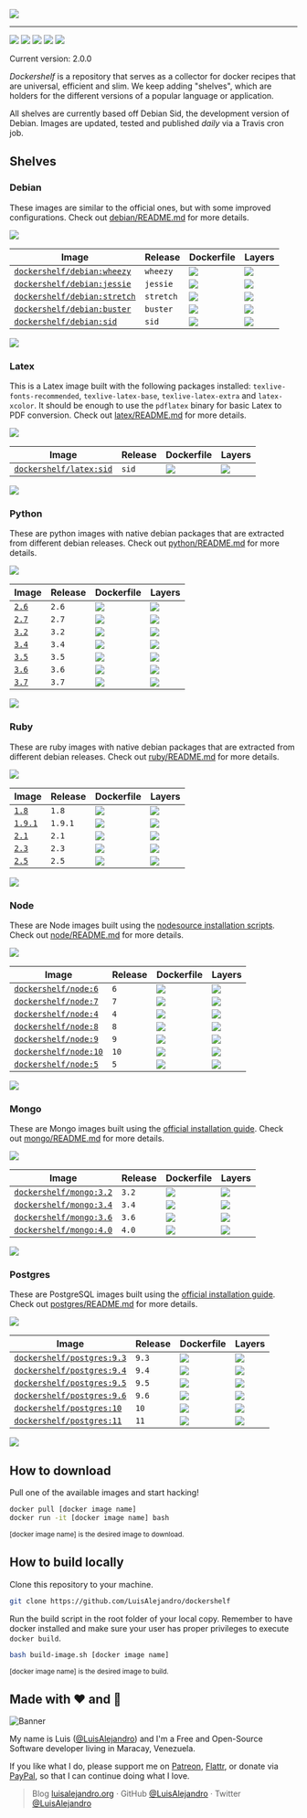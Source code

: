 ![](https://gitcdn.xyz/repo/LuisAlejandro/dockershelf/master/images/banner.svg)

---

[![](https://img.shields.io/github/release/LuisAlejandro/dockershelf.svg)](https://github.com/LuisAlejandro/dockershelf/releases) [![](https://img.shields.io/travis/LuisAlejandro/dockershelf.svg)](https://travis-ci.org/LuisAlejandro/dockershelf) [![](https://img.shields.io/github/issues-raw/LuisAlejandro/dockershelf/in%20progress.svg?label=in%20progress)](https://github.com/LuisAlejandro/dockershelf/issues?q=is%3Aissue+is%3Aopen+label%3A%22in+progress%22) [![](https://badges.gitter.im/LuisAlejandro/dockershelf.svg)](https://gitter.im/LuisAlejandro/dockershelf) [![](https://cla-assistant.io/readme/badge/LuisAlejandro/dockershelf)](https://cla-assistant.io/LuisAlejandro/dockershelf)

Current version: 2.0.0

*Dockershelf* is a repository that serves as a collector for docker recipes that are universal, efficient and slim. We keep adding "shelves", which are holders for the different versions of a popular language or application.

All shelves are currently based off Debian Sid, the development version of Debian. Images are updated, tested and published *daily* via a Travis cron job.

## Shelves

### Debian

These images are similar to the official ones, but with some improved configurations. Check out [debian/README.md](https://github.com/LuisAlejandro/dockershelf/blob/master/debian/README.md) for more details.

![](https://gitcdn.xyz/repo/LuisAlejandro/dockershelf/master/images/table.svg)

|Image  |Release  |Dockerfile  |Layers  |
|-------|---------|------------|--------|
|[`dockershelf/debian:wheezy`](https://hub.docker.com/r/dockershelf/debian)|`wheezy`|[![](https://img.shields.io/badge/-debian%2Fwheezy%2FDockerfile-blue.svg)](https://github.com/LuisAlejandro/dockershelf/blob/master/debian/wheezy/Dockerfile)|[![](https://images.microbadger.com/badges/image/dockershelf/debian:wheezy.svg)](https://microbadger.com/images/dockershelf/debian:wheezy)|
|[`dockershelf/debian:jessie`](https://hub.docker.com/r/dockershelf/debian)|`jessie`|[![](https://img.shields.io/badge/-debian%2Fjessie%2FDockerfile-blue.svg)](https://github.com/LuisAlejandro/dockershelf/blob/master/debian/jessie/Dockerfile)|[![](https://images.microbadger.com/badges/image/dockershelf/debian:jessie.svg)](https://microbadger.com/images/dockershelf/debian:jessie)|
|[`dockershelf/debian:stretch`](https://hub.docker.com/r/dockershelf/debian)|`stretch`|[![](https://img.shields.io/badge/-debian%2Fstretch%2FDockerfile-blue.svg)](https://github.com/LuisAlejandro/dockershelf/blob/master/debian/stretch/Dockerfile)|[![](https://images.microbadger.com/badges/image/dockershelf/debian:stretch.svg)](https://microbadger.com/images/dockershelf/debian:stretch)|
|[`dockershelf/debian:buster`](https://hub.docker.com/r/dockershelf/debian)|`buster`|[![](https://img.shields.io/badge/-debian%2Fbuster%2FDockerfile-blue.svg)](https://github.com/LuisAlejandro/dockershelf/blob/master/debian/buster/Dockerfile)|[![](https://images.microbadger.com/badges/image/dockershelf/debian:buster.svg)](https://microbadger.com/images/dockershelf/debian:buster)|
|[`dockershelf/debian:sid`](https://hub.docker.com/r/dockershelf/debian)|`sid`|[![](https://img.shields.io/badge/-debian%2Fsid%2FDockerfile-blue.svg)](https://github.com/LuisAlejandro/dockershelf/blob/master/debian/sid/Dockerfile)|[![](https://images.microbadger.com/badges/image/dockershelf/debian:sid.svg)](https://microbadger.com/images/dockershelf/debian:sid)|

![](https://gitcdn.xyz/repo/LuisAlejandro/dockershelf/master/images/table.svg)

### Latex

This is a Latex image built with the following packages installed: `texlive-fonts-recommended`, `texlive-latex-base`, `texlive-latex-extra` and `latex-xcolor`. It should be enough to use the `pdflatex` binary for basic Latex to PDF conversion. Check out [latex/README.md](https://github.com/LuisAlejandro/dockershelf/blob/master/latex/README.md) for more details.

![](https://gitcdn.xyz/repo/LuisAlejandro/dockershelf/master/images/table.svg)

|Image  |Release  |Dockerfile  |Layers  |
|-------|---------|------------|--------|
|[`dockershelf/latex:sid`](https://hub.docker.com/r/dockershelf/latex)|`sid`|[![](https://img.shields.io/badge/-latex%2Fsid%2FDockerfile-blue.svg)](https://github.com/LuisAlejandro/dockershelf/blob/master/latex/sid/Dockerfile)|[![](https://images.microbadger.com/badges/image/dockershelf/latex:sid.svg)](https://microbadger.com/images/dockershelf/latex:sid)|

![](https://gitcdn.xyz/repo/LuisAlejandro/dockershelf/master/images/table.svg)

### Python

These are python images with native debian packages that are extracted from different debian releases. Check out [python/README.md](https://github.com/LuisAlejandro/dockershelf/blob/master/python/README.md) for more details.

![](https://gitcdn.xyz/repo/LuisAlejandro/dockershelf/master/images/table.svg)

|Image  |Release  |Dockerfile  |Layers  |
|-------|---------|------------|--------|
|[`2.6`](https://hub.docker.com/r/dockershelf/python)|`2.6`|[![](https://img.shields.io/badge/-python%2F2.6%2FDockerfile-blue.svg)](https://github.com/LuisAlejandro/dockershelf/blob/master/python/2.6/Dockerfile)|[![](https://images.microbadger.com/badges/image/dockershelf/python:2.6.svg)](https://microbadger.com/images/dockershelf/python:2.6)|
|[`2.7`](https://hub.docker.com/r/dockershelf/python)|`2.7`|[![](https://img.shields.io/badge/-python%2F2.7%2FDockerfile-blue.svg)](https://github.com/LuisAlejandro/dockershelf/blob/master/python/2.7/Dockerfile)|[![](https://images.microbadger.com/badges/image/dockershelf/python:2.7.svg)](https://microbadger.com/images/dockershelf/python:2.7)|
|[`3.2`](https://hub.docker.com/r/dockershelf/python)|`3.2`|[![](https://img.shields.io/badge/-python%2F3.2%2FDockerfile-blue.svg)](https://github.com/LuisAlejandro/dockershelf/blob/master/python/3.2/Dockerfile)|[![](https://images.microbadger.com/badges/image/dockershelf/python:3.2.svg)](https://microbadger.com/images/dockershelf/python:3.2)|
|[`3.4`](https://hub.docker.com/r/dockershelf/python)|`3.4`|[![](https://img.shields.io/badge/-python%2F3.4%2FDockerfile-blue.svg)](https://github.com/LuisAlejandro/dockershelf/blob/master/python/3.4/Dockerfile)|[![](https://images.microbadger.com/badges/image/dockershelf/python:3.4.svg)](https://microbadger.com/images/dockershelf/python:3.4)|
|[`3.5`](https://hub.docker.com/r/dockershelf/python)|`3.5`|[![](https://img.shields.io/badge/-python%2F3.5%2FDockerfile-blue.svg)](https://github.com/LuisAlejandro/dockershelf/blob/master/python/3.5/Dockerfile)|[![](https://images.microbadger.com/badges/image/dockershelf/python:3.5.svg)](https://microbadger.com/images/dockershelf/python:3.5)|
|[`3.6`](https://hub.docker.com/r/dockershelf/python)|`3.6`|[![](https://img.shields.io/badge/-python%2F3.6%2FDockerfile-blue.svg)](https://github.com/LuisAlejandro/dockershelf/blob/master/python/3.6/Dockerfile)|[![](https://images.microbadger.com/badges/image/dockershelf/python:3.6.svg)](https://microbadger.com/images/dockershelf/python:3.6)|
|[`3.7`](https://hub.docker.com/r/dockershelf/python)|`3.7`|[![](https://img.shields.io/badge/-python%2F3.7%2FDockerfile-blue.svg)](https://github.com/LuisAlejandro/dockershelf/blob/master/python/3.7/Dockerfile)|[![](https://images.microbadger.com/badges/image/dockershelf/python:3.7.svg)](https://microbadger.com/images/dockershelf/python:3.7)|

![](https://gitcdn.xyz/repo/LuisAlejandro/dockershelf/master/images/table.svg)

### Ruby

These are ruby images with native debian packages that are extracted from different debian releases. Check out [ruby/README.md](https://github.com/LuisAlejandro/dockershelf/blob/master/ruby/README.md) for more details.

![](https://gitcdn.xyz/repo/LuisAlejandro/dockershelf/master/images/table.svg)

|Image  |Release  |Dockerfile  |Layers  |
|-------|---------|------------|--------|
|[`1.8`](https://hub.docker.com/r/dockershelf/ruby)|`1.8`|[![](https://img.shields.io/badge/-ruby%2F1.8%2FDockerfile-blue.svg)](https://github.com/LuisAlejandro/dockershelf/blob/master/ruby/1.8/Dockerfile)|[![](https://images.microbadger.com/badges/image/dockershelf/ruby:1.8.svg)](https://microbadger.com/images/dockershelf/ruby:1.8)|
|[`1.9.1`](https://hub.docker.com/r/dockershelf/ruby)|`1.9.1`|[![](https://img.shields.io/badge/-ruby%2F1.9.1%2FDockerfile-blue.svg)](https://github.com/LuisAlejandro/dockershelf/blob/master/ruby/1.9.1/Dockerfile)|[![](https://images.microbadger.com/badges/image/dockershelf/ruby:1.9.1.svg)](https://microbadger.com/images/dockershelf/ruby:1.9.1)|
|[`2.1`](https://hub.docker.com/r/dockershelf/ruby)|`2.1`|[![](https://img.shields.io/badge/-ruby%2F2.1%2FDockerfile-blue.svg)](https://github.com/LuisAlejandro/dockershelf/blob/master/ruby/2.1/Dockerfile)|[![](https://images.microbadger.com/badges/image/dockershelf/ruby:2.1.svg)](https://microbadger.com/images/dockershelf/ruby:2.1)|
|[`2.3`](https://hub.docker.com/r/dockershelf/ruby)|`2.3`|[![](https://img.shields.io/badge/-ruby%2F2.3%2FDockerfile-blue.svg)](https://github.com/LuisAlejandro/dockershelf/blob/master/ruby/2.3/Dockerfile)|[![](https://images.microbadger.com/badges/image/dockershelf/ruby:2.3.svg)](https://microbadger.com/images/dockershelf/ruby:2.3)|
|[`2.5`](https://hub.docker.com/r/dockershelf/ruby)|`2.5`|[![](https://img.shields.io/badge/-ruby%2F2.5%2FDockerfile-blue.svg)](https://github.com/LuisAlejandro/dockershelf/blob/master/ruby/2.5/Dockerfile)|[![](https://images.microbadger.com/badges/image/dockershelf/ruby:2.5.svg)](https://microbadger.com/images/dockershelf/ruby:2.5)|

![](https://gitcdn.xyz/repo/LuisAlejandro/dockershelf/master/images/table.svg)

### Node

These are Node images built using the [nodesource installation scripts](https://nodejs.org/en/download/package-manager/#debian-and-ubuntu-based-linux-distributions). Check out [node/README.md](https://github.com/LuisAlejandro/dockershelf/blob/master/node/README.md) for more details.

![](https://gitcdn.xyz/repo/LuisAlejandro/dockershelf/master/images/table.svg)

|Image  |Release  |Dockerfile  |Layers  |
|-------|---------|------------|--------|
|[`dockershelf/node:6`](https://hub.docker.com/r/dockershelf/node)|`6`|[![](https://img.shields.io/badge/-node%2F6%2FDockerfile-blue.svg)](https://github.com/LuisAlejandro/dockershelf/blob/master/node/6/Dockerfile)|[![](https://images.microbadger.com/badges/image/dockershelf/node:6.svg)](https://microbadger.com/images/dockershelf/node:6)|
|[`dockershelf/node:7`](https://hub.docker.com/r/dockershelf/node)|`7`|[![](https://img.shields.io/badge/-node%2F7%2FDockerfile-blue.svg)](https://github.com/LuisAlejandro/dockershelf/blob/master/node/7/Dockerfile)|[![](https://images.microbadger.com/badges/image/dockershelf/node:7.svg)](https://microbadger.com/images/dockershelf/node:7)|
|[`dockershelf/node:4`](https://hub.docker.com/r/dockershelf/node)|`4`|[![](https://img.shields.io/badge/-node%2F4%2FDockerfile-blue.svg)](https://github.com/LuisAlejandro/dockershelf/blob/master/node/4/Dockerfile)|[![](https://images.microbadger.com/badges/image/dockershelf/node:4.svg)](https://microbadger.com/images/dockershelf/node:4)|
|[`dockershelf/node:8`](https://hub.docker.com/r/dockershelf/node)|`8`|[![](https://img.shields.io/badge/-node%2F8%2FDockerfile-blue.svg)](https://github.com/LuisAlejandro/dockershelf/blob/master/node/8/Dockerfile)|[![](https://images.microbadger.com/badges/image/dockershelf/node:8.svg)](https://microbadger.com/images/dockershelf/node:8)|
|[`dockershelf/node:9`](https://hub.docker.com/r/dockershelf/node)|`9`|[![](https://img.shields.io/badge/-node%2F9%2FDockerfile-blue.svg)](https://github.com/LuisAlejandro/dockershelf/blob/master/node/9/Dockerfile)|[![](https://images.microbadger.com/badges/image/dockershelf/node:9.svg)](https://microbadger.com/images/dockershelf/node:9)|
|[`dockershelf/node:10`](https://hub.docker.com/r/dockershelf/node)|`10`|[![](https://img.shields.io/badge/-node%2F10%2FDockerfile-blue.svg)](https://github.com/LuisAlejandro/dockershelf/blob/master/node/10/Dockerfile)|[![](https://images.microbadger.com/badges/image/dockershelf/node:10.svg)](https://microbadger.com/images/dockershelf/node:10)|
|[`dockershelf/node:5`](https://hub.docker.com/r/dockershelf/node)|`5`|[![](https://img.shields.io/badge/-node%2F5%2FDockerfile-blue.svg)](https://github.com/LuisAlejandro/dockershelf/blob/master/node/5/Dockerfile)|[![](https://images.microbadger.com/badges/image/dockershelf/node:5.svg)](https://microbadger.com/images/dockershelf/node:5)|

![](https://gitcdn.xyz/repo/LuisAlejandro/dockershelf/master/images/table.svg)

### Mongo

These are Mongo images built using the [official installation guide](https://docs.mongodb.com/manual/tutorial/install-mongodb-on-debian/). Check out [mongo/README.md](https://github.com/LuisAlejandro/dockershelf/blob/master/mongo/README.md) for more details.

![](https://gitcdn.xyz/repo/LuisAlejandro/dockershelf/master/images/table.svg)

|Image  |Release  |Dockerfile  |Layers  |
|-------|---------|------------|--------|
|[`dockershelf/mongo:3.2`](https://hub.docker.com/r/dockershelf/mongo)|`3.2`|[![](https://img.shields.io/badge/-mongo%2F3.2%2FDockerfile-blue.svg)](https://github.com/LuisAlejandro/dockershelf/blob/master/mongo/3.2/Dockerfile)|[![](https://images.microbadger.com/badges/image/dockershelf/mongo:3.2.svg)](https://microbadger.com/images/dockershelf/mongo:3.2)|
|[`dockershelf/mongo:3.4`](https://hub.docker.com/r/dockershelf/mongo)|`3.4`|[![](https://img.shields.io/badge/-mongo%2F3.4%2FDockerfile-blue.svg)](https://github.com/LuisAlejandro/dockershelf/blob/master/mongo/3.4/Dockerfile)|[![](https://images.microbadger.com/badges/image/dockershelf/mongo:3.4.svg)](https://microbadger.com/images/dockershelf/mongo:3.4)|
|[`dockershelf/mongo:3.6`](https://hub.docker.com/r/dockershelf/mongo)|`3.6`|[![](https://img.shields.io/badge/-mongo%2F3.6%2FDockerfile-blue.svg)](https://github.com/LuisAlejandro/dockershelf/blob/master/mongo/3.6/Dockerfile)|[![](https://images.microbadger.com/badges/image/dockershelf/mongo:3.6.svg)](https://microbadger.com/images/dockershelf/mongo:3.6)|
|[`dockershelf/mongo:4.0`](https://hub.docker.com/r/dockershelf/mongo)|`4.0`|[![](https://img.shields.io/badge/-mongo%2F4.0%2FDockerfile-blue.svg)](https://github.com/LuisAlejandro/dockershelf/blob/master/mongo/4.0/Dockerfile)|[![](https://images.microbadger.com/badges/image/dockershelf/mongo:4.0.svg)](https://microbadger.com/images/dockershelf/mongo:4.0)|

![](https://gitcdn.xyz/repo/LuisAlejandro/dockershelf/master/images/table.svg)

### Postgres

These are PostgreSQL images built using the [official installation guide](https://www.postgresql.org/download/linux/debian/). Check out [postgres/README.md](https://github.com/LuisAlejandro/dockershelf/blob/master/postgres/README.md) for more details.

![](https://gitcdn.xyz/repo/LuisAlejandro/dockershelf/master/images/table.svg)

|Image  |Release  |Dockerfile  |Layers  |
|-------|---------|------------|--------|
|[`dockershelf/postgres:9.3`](https://hub.docker.com/r/dockershelf/postgres)|`9.3`|[![](https://img.shields.io/badge/-postgres%2F9.3%2FDockerfile-blue.svg)](https://github.com/LuisAlejandro/dockershelf/blob/master/postgres/9.3/Dockerfile)|[![](https://images.microbadger.com/badges/image/dockershelf/postgres:9.3.svg)](https://microbadger.com/images/dockershelf/postgres:9.3)|
|[`dockershelf/postgres:9.4`](https://hub.docker.com/r/dockershelf/postgres)|`9.4`|[![](https://img.shields.io/badge/-postgres%2F9.4%2FDockerfile-blue.svg)](https://github.com/LuisAlejandro/dockershelf/blob/master/postgres/9.4/Dockerfile)|[![](https://images.microbadger.com/badges/image/dockershelf/postgres:9.4.svg)](https://microbadger.com/images/dockershelf/postgres:9.4)|
|[`dockershelf/postgres:9.5`](https://hub.docker.com/r/dockershelf/postgres)|`9.5`|[![](https://img.shields.io/badge/-postgres%2F9.5%2FDockerfile-blue.svg)](https://github.com/LuisAlejandro/dockershelf/blob/master/postgres/9.5/Dockerfile)|[![](https://images.microbadger.com/badges/image/dockershelf/postgres:9.5.svg)](https://microbadger.com/images/dockershelf/postgres:9.5)|
|[`dockershelf/postgres:9.6`](https://hub.docker.com/r/dockershelf/postgres)|`9.6`|[![](https://img.shields.io/badge/-postgres%2F9.6%2FDockerfile-blue.svg)](https://github.com/LuisAlejandro/dockershelf/blob/master/postgres/9.6/Dockerfile)|[![](https://images.microbadger.com/badges/image/dockershelf/postgres:9.6.svg)](https://microbadger.com/images/dockershelf/postgres:9.6)|
|[`dockershelf/postgres:10`](https://hub.docker.com/r/dockershelf/postgres)|`10`|[![](https://img.shields.io/badge/-postgres%2F10%2FDockerfile-blue.svg)](https://github.com/LuisAlejandro/dockershelf/blob/master/postgres/10/Dockerfile)|[![](https://images.microbadger.com/badges/image/dockershelf/postgres:10.svg)](https://microbadger.com/images/dockershelf/postgres:10)|
|[`dockershelf/postgres:11`](https://hub.docker.com/r/dockershelf/postgres)|`11`|[![](https://img.shields.io/badge/-postgres%2F11%2FDockerfile-blue.svg)](https://github.com/LuisAlejandro/dockershelf/blob/master/postgres/11/Dockerfile)|[![](https://images.microbadger.com/badges/image/dockershelf/postgres:11.svg)](https://microbadger.com/images/dockershelf/postgres:11)|

![](https://gitcdn.xyz/repo/LuisAlejandro/dockershelf/master/images/table.svg)

## How to download

Pull one of the available images and start hacking!

```bash
docker pull [docker image name]
docker run -it [docker image name] bash
```
<sup>[docker image name] is the desired image to download.</sup>

## How to build locally

Clone this repository to your machine.

```bash
git clone https://github.com/LuisAlejandro/dockershelf
```

Run the build script in the root folder of your local copy. Remember to have docker installed and make sure your user has proper privileges to execute `docker build`.

```bash
bash build-image.sh [docker image name]
```

<sup>[docker image name] is the desired image to build.</sup>

## Made with :heart: and :hamburger:

![Banner](http://huntingbears.com.ve/static/img/site/banner.svg)

My name is Luis ([@LuisAlejandro](https://github.com/LuisAlejandro)) and I'm a Free and Open-Source Software developer living in Maracay, Venezuela.

If you like what I do, please support me on [Patreon](https://www.patreon.com/luisalejandro), [Flattr](https://flattr.com/profile/luisalejandro), or donate via [PayPal](https://www.paypal.me/martinezfaneyth), so that I can continue doing what I love.

> Blog [luisalejandro.org](http://luisalejandro.org) · GitHub [@LuisAlejandro](https://github.com/LuisAlejandro) · Twitter [@LuisAlejandro](https://twitter.com/LuisAlejandro)